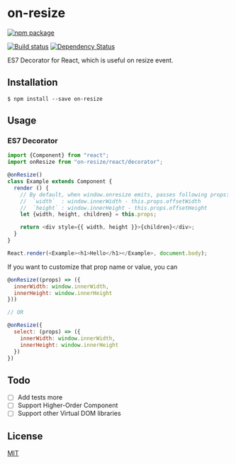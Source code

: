on-resize
=========

[![npm package](https://nodei.co/npm/on-resize.png?downloads=true&downloadRank=true&stars=true)](https://nodei.co/npm/on-resize/)

[![Build status](https://img.shields.io/travis/on-resize/on-resize.svg?style=flat-square)](https://travis-ci.org/on-resize/on-resize)
[![Dependency Status](https://img.shields.io/david/on-resize/on-resize.svg?style=flat-square)](https://david-dm.org/on-resize/on-resize)

ES7 Decorator for React, which is useful on resize event.

## Installation

```
$ npm install --save on-resize
```

## Usage

### ES7 Decorator

```javascript
import {Component} from "react";
import onResize from "on-resize/react/decorator";

@onResize()
class Example extends Component {
  render () {
    // By default, when window.onresize emits, passes following props:
    //  `width`  : window.innerWidth - this.props.offsetWidth
    //  `height` : window.innerHeight - this.props.offsetHeight
    let {width, height, children} = this.props;

    return <div style={{ width, height }}>{children}</div>;
  }
}

React.render(<Example><h1>Hello</h1></Example>, document.body);
```

If you want to customize that prop name or value, you can 

```javascript
@onResize((props) => ({
  innerWidth: window.innerWidth,
  innerHeight: window.innerHeight
}))

// OR

@onResize({
  select: (props) => ({
    innerWidth: window.innerWidth,
    innerHeight: window.innerHeight
  })
})
```

## Todo

- [ ] Add tests more
- [ ] Support Higher-Order Component
- [ ] Support other Virtual DOM libraries

## License

[MIT](http://pirosikick.mit-license.org/)
